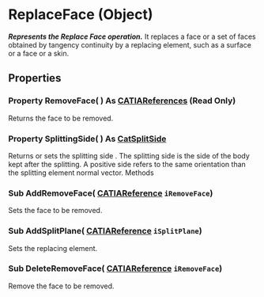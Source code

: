 # ReplaceFace (Object)

**_Represents the Replace Face operation._**
It replaces a face or a set of faces obtained by tangency continuity by a replacing element, such as a surface or a face or a skin.

## Properties

### Property **RemoveFace**( ) As [CATIAReferences](../InfInterfaces/interface_References_21842.md) (Read Only)

Returns the face to be removed.  
### Property **SplittingSide**( ) As [CatSplitSide](../PartInterfaces/enum_CatSplitSide_30158.md)

Returns or sets the splitting side . The splitting side is the side of the body kept after the splitting. A positive side refers to the same orientation than the splitting element normal vector.  Methods

### Sub **AddRemoveFace**( [CATIAReference](../InfInterfaces/interface_Reference_17481.md)  `iRemoveFace`)

Sets the face to be removed.  
### Sub **AddSplitPlane**( [CATIAReference](../InfInterfaces/interface_Reference_17481.md)  `iSplitPlane`)

Sets the replacing element.  
### Sub **DeleteRemoveFace**( [CATIAReference](../InfInterfaces/interface_Reference_17481.md)  `iRemoveFace`)

Remove the face to be removed.